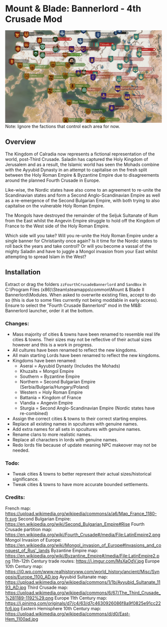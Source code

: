 # Mount & Blade: Bannerlord - 4th Crusade Mod

![Current Map](/images/fullmap-min.png)
Note: Ignore the factions that control each area for now.

## Overview

The Kingdom of Calradia now represents a fictional representation of the world, post-Third Crusade. Saladin has captured the Holy Kingdom of Jerusalem and as a result, the Islamic world has seen the Mohads combine with the Ayyubid Dynasty in an attempt to capitalise on the fresh split between the Holy Roman Empire & Byzantine Empire due to disagreements around the planned Fourth Crusade in Europe.

Like-wise, the Nordic states have also come to an agreement to re-unite the Scandinavian states and form a Second Anglo-Scandinavian Empire as well as a re-emergence of the Second Bulgarian Empire, with both trying to also capitalise on the vulnerable Holy Roman Empire.

The Mongols have destroyed the remainder of the Seljuk Sultanate of Rum from the East whilst the Angevin Empire struggle to hold off the Kingdom of France to the West side of the Holy Roman Empire.

Which side will you take? Will you re-unite the Holy Roman Empire under a single banner for Christianity once again? Is it time for the Nordic states to roll back the years and take control? Or will you become a vassal of the mighty Saladin and have to juggle a Mongol invasion from your East whilst attempting to spread Islam in the West?

## Installation

Extract or drag the folders `zzFourthCrusadeBannerlord` and `SandBox` in C:\Program Files (x86)\Steam\steamapps\common\Mount & Blade II Bannerlord\Modules.
When asked to overwrite existing files, accept to do so (this is due to some files currently not being moddable in early access).
Ensure to select the "Fourth Crusade Bannerlord" mod in the M&B: Bannerlord launcher, order it at the bottom.

### Changes:

- Mass majority of cities & towns have been renamed to resemble real life cities & towns. Their sizes may not be reflective of their actual sizes however and this is a work in progress.
- All cultures have been renamed to reflect the new kingdoms.
- All main starting Lords have been renamed to reflect the new kingdoms.
- Kingdoms have been renamed:
  - Aserai = Ayyubid Dynasty (Includes the Mohads)
  - Khuzaits = Mongol Empire
  - Southern = Byzantine Empire
  - Northern = Second Bulgarian Empire (Serbia/Bulgaria/Hungary/Poland)
  - Western = Holy Roman Empire
  - Battania = Kingdom of France
  - Vlandia = Angevin Empire
  - Sturgia = Second Anglo-Scandinavian Empire (Nordic states have re-combined)
- Assign the correct cities & towns to their correct starting empires.
- Replace all existing names in spcultures with genuine names.
- Add extra names for all sets in spcultures with genuine names.
- Rename clans to more realistic names.
- Replace all characters in lords with genuine names.
- Redo lords file because of update meaning NPC makeover may not be needed.

### Todo:

- Tweak cities & towns to better represent their actual sizes/historical significance.
- Tweak cities & towns to have more accurate bounded settlements.

### Credits:

French map: https://upload.wikimedia.org/wikipedia/commons/a/a6/Map_France_1180-fr.svg
Second Bulgarian Empire: https://en.wikipedia.org/wiki/Second_Bulgarian_Empire#Rise
Fourth Crusade partition map: https://en.wikipedia.org/wiki/Fourth_Crusade#/media/File:LatinEmpire2.png
Mongol Invasion of Europe: https://en.wikipedia.org/wiki/Mongol_invasion_of_Europe#Invasions_and_conquest_of_Rus'_lands
Byzantine Empire map: https://en.wikipedia.org/wiki/Byzantine_Empire#/media/File:LatinEmpire2.png
11th-12th Century trade routes: https://i.imgur.com/MsXaOdV.jpg
Europe 10th Century map: https://i0.wp.com/www.realhistoryww.com/world_history/ancient/Misc/Synopsis/Europe_1100_AD.jpg
Ayyubid Sultanate map: https://upload.wikimedia.org/wikipedia/commons/1/1b/Ayyubid_Sultanate_1193_AD.jpg
Third Crusade map: https://upload.wikimedia.org/wikipedia/commons/6/67/The_Third_Crusade_%281189-1192%29.png
Europe 11th Century map: https://i.pinimg.com/originals/d7/c4/63/d7c4630926086f8a9f0825e91cc22fc6.jpg
Eastern Hemisphere 10th Century map: https://upload.wikimedia.org/wikipedia/commons/d/d0/East-Hem_1100ad.jpg
